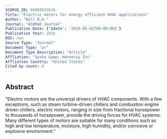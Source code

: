 ```yaml
---
SCOPUS_ID: 84969833636
Title: "Electric motors for energy efficient HVAC applications"
Author: "Nall D.H."
Journal: "ASHRAE Journal"
Publication Date: {'$date': '2016-05-01T00:00:00Z'}
Publication Year: 2016
DOI: nan
Source Type: "Journal"
Document Type: "ar"
Document Type Description: "Article"
Affliation: "Syska &amp; Hennessy Inc"
Affliation Country: "United States"
Cited by count: 0
---
```


## Abstract
"Electric motors are the universal drivers of HVAC components. With a few exceptions, such as steam turbine-driven chillers and combustion engine driven chillers, electric motors, ranging in size from fractional horsepower to thousands of horsepower, provide the driving forces for HVAC systems. Many different types of motors are suitable for many conditions such as high and low temperature, moisture, high humidity, and/or corrosive or explosive environment."
